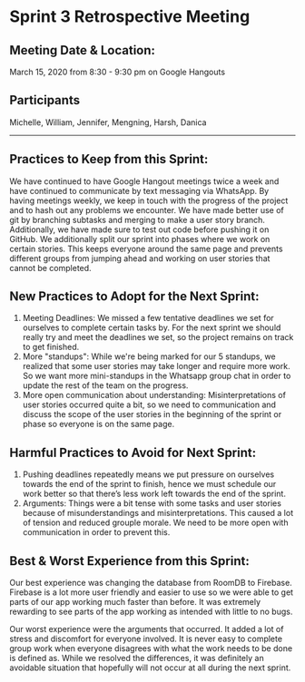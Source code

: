 # Sprint 3 Retrospective Meeting 

## Meeting Date & Location: 
March 15, 2020 from 8:30 - 9:30 pm on Google Hangouts

## Participants
Michelle, William, Jennifer, Mengning, Harsh, Danica 

---

## Practices to Keep from this Sprint: 

We have continued to have Google Hangout meetings twice a week and have continued to communicate by text messaging via WhatsApp. By having meetings weekly, we keep in touch with the progress of the project and to hash out any problems we encounter. We have made better use of git by branching subtasks and merging to make a user story branch. Additionally, we have made sure to test out code before pushing it on GitHub. We additionally split our sprint into phases where we work on certain stories. This keeps everyone around the same page and prevents different groups from jumping ahead and working on user stories that cannot be completed.

## New Practices to Adopt for the Next Sprint: 

1.	Meeting Deadlines: We missed a few tentative deadlines we set for ourselves to complete certain tasks by. For the next sprint we should really try and meet the deadlines we set, so the project remains on track to get finished. 
2.	More "standups": While we're being marked for our 5 standups, we realized that some user stories may take longer and require more work. So we want more mini-standups in the Whatsapp group chat in order to update the rest of the team on the progress.
3.  More open communication about understanding: Misinterpretations of user stories occurred quite a bit, so we need to communication and discuss the scope of the user stories in the beginning of the sprint or phase so everyone is on the same page.

## Harmful Practices to Avoid for Next Sprint: 

1. Pushing deadlines repeatedly means we put pressure on ourselves towards the end of the sprint to finish, hence we must schedule our work better so that there’s less work left towards the end of the sprint.
2. Arguments: Things were a bit tense with some tasks and user stories because of misunderstandings and misinterpretations. This caused a lot of tension and reduced grouple morale. We need to be more open with communication in order to prevent this.

## Best & Worst Experience from this Sprint: 

Our best experience was changing the database from RoomDB to Firebase. Firebase is a lot more user friendly and easier to use so we were able to get parts of our app working much faster than before. It was extremely rewarding to see parts of the app working as intended with little to no bugs. 

Our worst experience were the arguments that occurred. It added a lot of stress and discomfort for everyone involved. It is never easy to complete group work when everyone disagrees with what the work needs to be done is defined as. While we resolved the differences, it was definitely an avoidable situation that hopefully will not occur at all during the next sprint.

